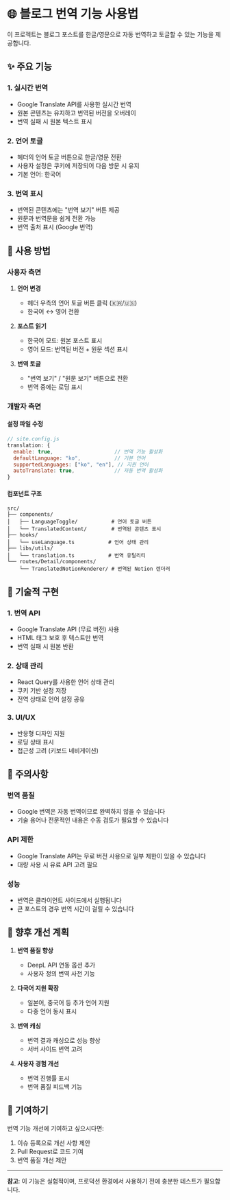 # 🌐 블로그 번역 기능 사용법

이 프로젝트는 블로그 포스트를 한글/영문으로 자동 번역하고 토글할 수 있는 기능을 제공합니다.

## ✨ 주요 기능

### 1. **실시간 번역**
- Google Translate API를 사용한 실시간 번역
- 원본 콘텐츠는 유지하고 번역된 버전을 오버레이
- 번역 실패 시 원본 텍스트 표시

### 2. **언어 토글**
- 헤더의 언어 토글 버튼으로 한글/영문 전환
- 사용자 설정은 쿠키에 저장되어 다음 방문 시 유지
- 기본 언어: 한국어

### 3. **번역 표시**
- 번역된 콘텐츠에는 "번역 보기" 버튼 제공
- 원문과 번역문을 쉽게 전환 가능
- 번역 출처 표시 (Google 번역)

## 🚀 사용 방법

### **사용자 측면**

1. **언어 변경**
   - 헤더 우측의 언어 토글 버튼 클릭 (🇰🇷/🇺🇸)
   - 한국어 ↔ 영어 전환

2. **포스트 읽기**
   - 한국어 모드: 원본 포스트 표시
   - 영어 모드: 번역된 버전 + 원문 섹션 표시

3. **번역 토글**
   - "번역 보기" / "원문 보기" 버튼으로 전환
   - 번역 중에는 로딩 표시

### **개발자 측면**

#### **설정 파일 수정**
```javascript
// site.config.js
translation: {
  enable: true,                    // 번역 기능 활성화
  defaultLanguage: "ko",           // 기본 언어
  supportedLanguages: ["ko", "en"], // 지원 언어
  autoTranslate: true,             // 자동 번역 활성화
}
```

#### **컴포넌트 구조**
```
src/
├── components/
│   ├── LanguageToggle/           # 언어 토글 버튼
│   └── TranslatedContent/        # 번역된 콘텐츠 표시
├── hooks/
│   └── useLanguage.ts           # 언어 상태 관리
├── libs/utils/
│   └── translation.ts           # 번역 유틸리티
└── routes/Detail/components/
    └── TranslatedNotionRenderer/ # 번역된 Notion 렌더러
```

## 🔧 기술적 구현

### **1. 번역 API**
- Google Translate API (무료 버전) 사용
- HTML 태그 보호 후 텍스트만 번역
- 번역 실패 시 원본 반환

### **2. 상태 관리**
- React Query를 사용한 언어 상태 관리
- 쿠키 기반 설정 저장
- 전역 상태로 언어 설정 공유

### **3. UI/UX**
- 반응형 디자인 지원
- 로딩 상태 표시
- 접근성 고려 (키보드 네비게이션)

## 📝 주의사항

### **번역 품질**
- Google 번역은 자동 번역이므로 완벽하지 않을 수 있습니다
- 기술 용어나 전문적인 내용은 수동 검토가 필요할 수 있습니다

### **API 제한**
- Google Translate API는 무료 버전 사용으로 일부 제한이 있을 수 있습니다
- 대량 사용 시 유료 API 고려 필요

### **성능**
- 번역은 클라이언트 사이드에서 실행됩니다
- 큰 포스트의 경우 번역 시간이 걸릴 수 있습니다

## 🎯 향후 개선 계획

1. **번역 품질 향상**
   - DeepL API 연동 옵션 추가
   - 사용자 정의 번역 사전 기능

2. **다국어 지원 확장**
   - 일본어, 중국어 등 추가 언어 지원
   - 다중 언어 동시 표시

3. **번역 캐싱**
   - 번역 결과 캐싱으로 성능 향상
   - 서버 사이드 번역 고려

4. **사용자 경험 개선**
   - 번역 진행률 표시
   - 번역 품질 피드백 기능

## 🤝 기여하기

번역 기능 개선에 기여하고 싶으시다면:

1. 이슈 등록으로 개선 사항 제안
2. Pull Request로 코드 기여
3. 번역 품질 개선 제안

---

**참고**: 이 기능은 실험적이며, 프로덕션 환경에서 사용하기 전에 충분한 테스트가 필요합니다.
